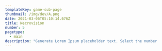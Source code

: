 ```yaml
---
templateKey: game-sub-page
thumbnail: /img/dev/A.png
date: 2021-03-06T05:10:14.676Z
title: Necrovision
number: 5
pagetype:
  - main
description: "Generate Lorem Ipsum placeholder text. Select the number of characters, words, sentences or paragraphs, and hit generate!"
---
```




